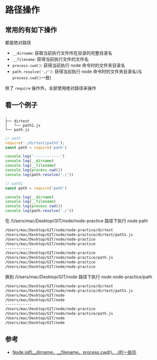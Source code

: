 # 路径操作

## 常用的有如下操作

都是绝对路径

- `__dirname`: 获取当前执行文件所在目录的完整目录名
- `__filename`: 获得当前执行文件的文件名
- `process.cwd()`: 获得当前执行 node 命令时的文件夹目录名
- `path.resolve('./')`: 获得当前执行 node 命令时的文件夹目录名(与`process.cwd()`一致)

除了 `require` 操作外，全部使用绝对路径来操作

## 看一个例子

```tree
.
├── dirtest
│   └── path1.js
└── path.js
```

```js
// path
require('./dirtest/path1');
const path = require('path')

console.log('------------')
console.log(__dirname)
console.log(__filename)
console.log(process.cwd())
console.log(path.resolve('./'))

// path1
const path = require('path')

console.log(__dirname)
console.log(__filename)
console.log(process.cwd())
console.log(path.resolve('./'))
```

在 /Users/mac/Desktop/GIT/node/node-practice 路径下执行 node path

```sh
/Users/mac/Desktop/GIT/node/node-practice/dirtest
/Users/mac/Desktop/GIT/node/node-practice/dirtest/path1.js
/Users/mac/Desktop/GIT/node/node-practice
/Users/mac/Desktop/GIT/node/node-practice
------------
/Users/mac/Desktop/GIT/node/node-practice
/Users/mac/Desktop/GIT/node/node-practice/path.js
/Users/mac/Desktop/GIT/node/node-practice
/Users/mac/Desktop/GIT/node/node-practice
```

换到 /Users/mac/Desktop/GIT/node 路径下执行 node node-practice/path

```sh
/Users/mac/Desktop/GIT/node/node-practice/dirtest
/Users/mac/Desktop/GIT/node/node-practice/dirtest/path1.js
/Users/mac/Desktop/GIT/node
/Users/mac/Desktop/GIT/node
------------
/Users/mac/Desktop/GIT/node/node-practice
/Users/mac/Desktop/GIT/node/node-practice/path.js
/Users/mac/Desktop/GIT/node
/Users/mac/Desktop/GIT/node
```

## 参考

- [Node.js的__dirname，__filename，process.cwd()，./的一些坑](https://github.com/jawil/blog/issues/18)
